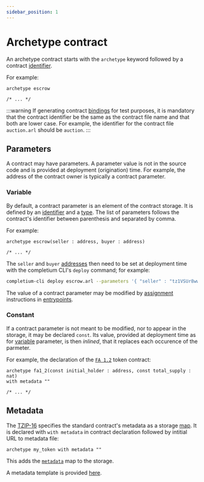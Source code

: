 ```yaml
---
sidebar_position: 1
---
```


# Archetype contract

An archetype contract starts with the `archetype` keyword followed by a contract [identifier](/docs/reference/declarations/identifier).

For example:
```archetype
archetype escrow

/* ... */
```

:::warning
If generating contract [bindings](/docs/tests/framework#contract-binding) for test purposes, it is mandatory that the contract identifier be the same as the contract file name and that both are lower case. For example, the identifier for the contract file `auction.arl` should be `auction`.
:::

## Parameters

A contract may have parameters. A parameter value is not in the source code and is provided at deployment (origination) time. For example, the address of the contract owner is typically a contract parameter.

### Variable

By default, a contract parameter is an element of the contract storage. It is defined by an [identifier](/docs/reference/declarations/identifier) and a [type](/docs/reference/types). The list of parameters follows the contract's identifier between parenthesis and separated by comma.

For example:
```archetype
archetype escrow(seller : address, buyer : address)

/* ... */
```

The `seller` and `buyer` [addresses](/docs/reference/types#address) then need to be set at deployment time with the completium CLI's `deploy` command; for example:
```bash
completium-cli deploy escrow.arl --parameters '{ "seller" : "tz1VSUr8wwNhLAzempoch5d6hLRiTh8Cjcjb", "buyer" : "tz1aSkwEot3L2kmUvcoxzjMomb9mvBNuzFK6" }'
```

The value of a contract parameter may be modified by [assignment](/docs/reference/instructions/assignment) instructions in [entrypoints](/docs/reference/declarations/entrypoint).

### Constant

If a contract parameter is not meant to be modified, nor to appear in the storage, it may be declared `const`. Its value, provided at deployment time as for [variable](/docs/reference/declarations/contract#variable) parameter, is then *inlined*, that it replaces each occurence of the parmeter.

For example, the declaration of the [`FA 1.2`](/docs/reference/declarations/contract#variable) token contract:
```archetype
archetype fa1_2(const initial_holder : address, const total_supply : nat)
with metadata ""

/* ... */
```

## Metadata

The [TZIP-16](https://tzip.tezosagora.org/proposal/tzip-16/) specifies the standard contract's metadata as a storage [map](/docs/language-basics/container#map). It is declared with `with metadata` in contract declaration followed by intitial URL to metadata file:

```archetype
archetype my_token with metadata ""
```

This adds the [`metadata`](/docs/reference/expressions/variables#metadata) map to the storage.

A metadata template is provided [here](/docs/templates/metadata#example).
